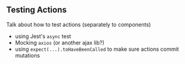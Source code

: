 ## Testing Actions

Talk about how to test actions (separately to components)

- using Jest's `async` test
- Mocking `axios` (or another ajax lib?)
- using `expect(...).toHaveBeenCalled` to make sure actions commit mutations

